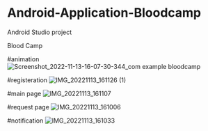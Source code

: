 # Android-Application-Bloodcamp
Android Studio project

Blood Camp 

#animation
![Screenshot_2022-11-13-16-07-30-344_com example bloodcamp](https://user-images.githubusercontent.com/91895505/201517983-a30652b4-4d6a-4236-bf6a-256025acf240.jpg)




#registeration
![IMG_20221113_161126 (1)](https://user-images.githubusercontent.com/91895505/201517964-19cad19c-b379-4fff-a9cf-179e426ca725.jpg)


#main page
![IMG_20221113_161107](https://user-images.githubusercontent.com/91895505/201517968-aef642a3-462d-4ac1-9422-00b53d81d9a9.jpg)


#request page
![IMG_20221113_161006](https://user-images.githubusercontent.com/91895505/201517971-27680b1e-d6ba-406b-8cfe-7303a7367772.jpg)


#notification
![IMG_20221113_161033](https://user-images.githubusercontent.com/91895505/201517975-ab40875a-c393-4436-9954-ba766a88f4f8.jpg)

